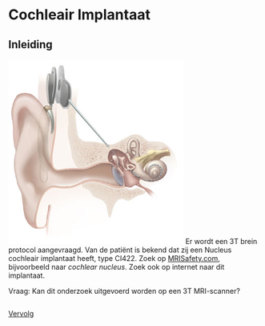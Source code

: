 # Cochleair Implantaat

## Inleiding

![](cochlear_implant.jpg) Er wordt een 3T brein protocol aangevraagd. 
Van de patiënt is bekend dat zij een Nucleus cochleair implantaat heeft, type CI422.
Zoek op [MRISafety.com](http://www.mrisafety.com), bijvoorbeeld naar
*cochlear nucleus*. 
Zoek ook op internet naar dit implantaat. 


Vraag: Kan dit onderzoek uitgevoerd worden op een 3T MRI-scanner?

```

```

[Vervolg](case_part2.md)

